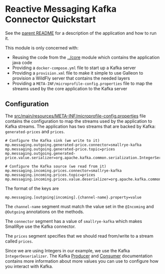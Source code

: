 # Reactive Messaging Kafka Connector Quickstart

See the [parent README](..) for a description of the application and how to run it. 

This module is only concerned with:
* Reusing the code from the [../core](../core) module which contains the application java code
* Providing a `docker-compose.yml` file to start up a Kafka server
* Providing a `provision.xml` file to make it simple to use Galleon to provision a WildFly server that contains the
needed layers
* Providing a `META-INF/microprofile-config.properties` file to map the streams used by the core application to the Kafka
server

## Configuration
The [src/main/resources/META-INF/microprofile-config.properties](src/main/resources/META-INF/microprofile-config.properties) 
file contains the configuration to map the streams used by the application to Kafka streams. The application has two 
streams that are backed by Kafka: `generated-prices` and `prices`.

```
# Configure the Kafka sink (we write to it)
mp.messaging.outgoing.generated-price.connector=smallrye-kafka
mp.messaging.outgoing.generated-price.topic=prices
mp.messaging.outgoing.generated-price.value.serializer=org.apache.kafka.common.serialization.IntegerSerializer

# Configure the Kafka source (we read from it)
mp.messaging.incoming.prices.connector=smallrye-kafka
mp.messaging.incoming.prices.topic=prices
mp.messaging.incoming.prices.value.deserializer=org.apache.kafka.common.serialization.IntegerDeserializer
```

The format of the keys are
```
mp.messaging.[outgoing|incoming].{channel-name}.property=value
```
The `channel-name` segment must match the value set in the `@Incoming` and `@Outgoing` annotations on the methods.

The `connector` segment has a value of `smallrye-kafka` which makes SmallRye use the Kafka connector.

The `prices` segment specifies that we should read from/write to a stream called `prices`.

Since we are using Integers in our example, we use the Kafka `IntegerDeserializer`. The 
Kafka [Producer](https://kafka.apache.org/documentation/#producerconfigs) and 
[Consumer](https://kafka.apache.org/documentation/#consumerconfigs) documentation contains more information about more 
values you can use to configure how you interact with Kafka.
